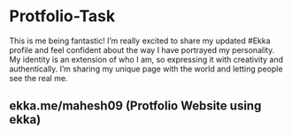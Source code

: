 # Protfolio-Task

This is me being fantastic! I’m really excited to share my updated #Ekka profile and feel confident about the way I have portrayed my personality. My identity is an extension of who I am, so expressing it with creativity and authentically. I’m sharing my unique page with the world and letting people see the real me. 

## ekka.me/mahesh09 (Protfolio Website using ekka)

